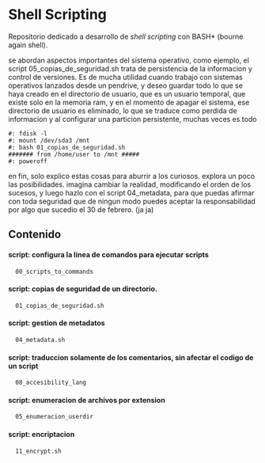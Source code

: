 # Shell Scripting
Repositorio dedicado a desarrollo de *shell scripting* con BASH* (bourne again shell).

se abordan aspectos importantes del sistema operativo, como ejemplo, el script 05_copias_de_seguridad.sh trata de persistencia de la informacion y control de versiones.
Es de mucha utilidad cuando trabajo con sistemas operativos lanzados desde un pendrive, y deseo guardar todo lo que se haya creado en el directorio de usuario, que es un usuario temporal, que existe solo en la memoria ram, y en el momento de apagar el sistema, ese directorio de usuario es eliminado, lo que se traduce como perdida de informacion y al configurar una particion persistente, muchas veces es todo
```
#: fdisk -l
#: mount /dev/sda3 /mnt
#: bash 01_copias_de_seguridad.sh
####### from /home/user to /mnt #####
#: poweroff
```

en fin, solo explico estas cosas para aburrir a los curiosos. explora un poco las posibilidades. imagina cambiar la realidad, modificando el orden de los sucesos, y luego hazlo con el script 04_metadata, para que puedas afirmar con toda seguridad que de ningun modo puedes aceptar la responsabilidad por algo que sucedio el 30 de febrero. (ja ja)

## Contenido
#### script: configura la linea de comandos para ejecutar scripts
```
  00_scripts_to_commands
```
#### script: copias de seguridad de un directorio.
```
  01_copias_de_seguridad.sh
```

#### script: gestion de metadatos
```
  04_metadata.sh
```
#### script: traduccion solamente de los comentarios, sin afectar el codigo de un script
```
  08_accesibility_lang
```
#### script: enumeracion de archivos por extension
```
  05_enumeracion_userdir
```
#### script: encriptacion
```
  11_encrypt.sh
```
